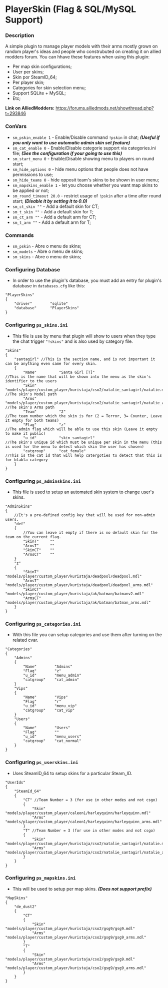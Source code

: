 # PlayerSkin (Flag & SQL/MySQL Support)

### Description
A simple plugin to manage player models with their arms mostly grown on random player's ideas and people who construbuted on creating it on allied modders forum.
You can hhave these features when using this plugin:
- Per map skin configurations;
- User per skins;
- Skin por SteamID_64;
- Per player skin;
- Categories for skin selection menu;
- Support SQLite + MySQL;
- Etc;

**Link on AlliedModders:** https://forums.alliedmods.net/showthread.php?t=293846

### ConVars
- `sm_pskin_enable 1` - Enable/Disable command `!pskin` in chat; ***(Useful if you only want to use automatic admin skin set feature)***
- `sm_cat_enable 0` - Enable/Disable categorie support via categories.ini file; ***(See the configuration if your going to use this)***
- `sm_start_menu 0` - Enable/Disable showing menu to players on round start;
- `sm_hide_options 0` - hide menu options that people does not have permissions to use;
- `sm_hide_teams 0` - hide opposit team's skins to be shown in user menu;
- `sm_mapskins_enable 1` - let you choose whether you want map skins to be applied or not;
- `sm_round_timeout 20.0` - restrict usage of `!pskin` after a time after round start; ***(Disable it by setting it to 0.0)***
- `sm_ct_skin ""` - Add a default skin for CT;
- `sm_t_skin ""` - Add a default skin for T;
- `sm_ct_arm ""` - Add a default arm for CT;
- `sm_t_arm ""` - Add a default arm for T;

### Commands
- `sm_pskin` - Abre o menu de skins;
- `sm_models` - Abre o menu de skins;
- `sm_skins` - Abre o menu de skins;

### Configuring Database
- In order to use the plugin's database, you must add an entry for plugin's database in `databases.cfg` like this:
```
"PlayerSkins"
{
	"driver"		"sqlite"
	"database"		"PlayerSkins"
}
```

### Configuring `ps_skins.ini`
- This file is use by menu that plugin will show to users when they type the chat trigger `"!skins"` and is also used by category file.
```
"Skins"
{
    "santagirl" //This is the section name, and is not important it can be anything even same for every skin.
    {
        "Name"        	"Santa Girl [T]" 																	//This is the name that will be shown into the menu as the skin's identifier to the users
        "Skin"       	"models/player/custom_player/kuristaja/cso2/natalie_santagirl/natalie.mdl" 			//The skin's Model path
        "Arms"       	"models/player/custom_player/kuristaja/cso2/natalie_santagirl/natalie_arms.mdl" 	//The skin's Arms path
        "Team"        	"2" 																				//The team number which the skin is for (2 = Terror, 3= Counter, Leave it empty for both teams)
        "Flag"			"z" 																				//The admin flag which will be able to use this skin (Leave it empty to make it public)
        "u_id"       	"skin_santagirl" 																	//The skin's unique id which must be unique per skin in the menu (this is used for the menu to detect which skin the user has chosen)
        "catgroup"    	"cat_female" 																		//This is the cat id that will help catergoties to detect that this is for blabla category
    }
} 
```

### Configuring `ps_adminskins.ini`
- This file is used to setup an automated skin system to change user's skins.
```
"AdminSkins"
{
    //It's a pre-defined config key that will be used for non-admin users.
    "def"
    {
		//You can leave it empty if there is no default skin for the team on the current flag.
        "SkinT" 	""
        "ArmsT" 	""
        "SkinCT"    ""
        "ArmsCT"    ""
    }
    "z"
    {
        "SkinT" 	"models/player/custom_player/kuristaja/deadpool/deadpool.mdl"
        "ArmsT"  	"models/player/custom_player/kuristaja/deadpool/deadpool_arms.mdl"
        "SkinCT"    "models/player/custom_player/kuristaja/ak/batman/batmanv2.mdl"
        "ArmsCT"    "models/player/custom_player/kuristaja/ak/batman/batman_arms.mdl"
    }
} 
```

### Configuring `ps_categories.ini`
- With this file you can setup categories and use them after turning on the related cvar.
```
"Categories"
{
    "Admins"
    {
        "Name"        "Admins"
        "Flag"        "z"
        "u_id"        "menu_admin"
        "catgroup"    "cat_admin"
    }
    "Vips"
    {
        "Name"        "Vips"
        "Flag"        "r"
        "u_id"        "menu_vip"
        "catgroup"    "cat_vip"
    }
    "Users"
    {
        "Name"        "Users"
        "Flag"        ""
        "u_id"        "menu_users"
        "catgroup"    "cat_normal"
    }
}  
```

### Configuring `ps_userskins.ini`
- Uses SteamID_64 to setup skins for a particular Steam_ID.
```
"UserIds"
{
    "SteamId_64"
    {
        "CT" //Team Number = 3 (for use in other modes and not csgo)
        {
            "Skin"    "models/player/custom_player/caleon1/harleyquinn/harleyquinn.mdl"
            "Arms"    "models/player/custom_player/caleon1/harleyquinn/harleyquinn_arms.mdl"
        }
        "T" //Team Number = 3 (for use in other modes and not csgo)
        {
            "Skin"    "models/player/custom_player/kuristaja/cso2/natalie_santagirl/natalie.mdl"
            "Arms"    "models/player/custom_player/kuristaja/cso2/natalie_santagirl/natalie_arms.mdl"
        }
    }
}  
```

### Configuring `ps_mapskins.ini`
- This will be used to setup per map skins. ***(Does not support prefix)***
```
"MapSkins"
{
	"de_dust2"
    {
        "CT"
        {
            "Skin"        "models/player/custom_player/kuristaja/cso2/gsg9/gsg9.mdl"
            "Arms"        "models/player/custom_player/kuristaja/cso2/gsg9/gsg9_arms.mdl"
        }
        "T"
        {
            "Skin"        "models/player/custom_player/kuristaja/cso2/gsg9/gsg9.mdl"
            "Arms"        "models/player/custom_player/kuristaja/cso2/gsg9/gsg9_arms.mdl"
        }
    }
} 
```

